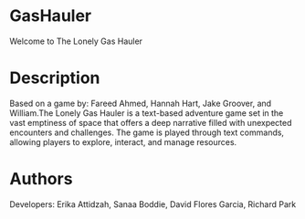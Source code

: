 # GasHauler
Welcome to The Lonely Gas Hauler
# Description
Based on a game by: Fareed Ahmed, Hannah Hart, Jake Groover, and William.The Lonely Gas Hauler is a text-based adventure game set in the vast emptiness of space that offers a deep narrative 
filled with unexpected encounters and challenges. The game is played through text commands, allowing players to explore, 
interact, and manage resources. 

# Authors
Developers: Erika Attidzah, Sanaa Boddie, David Flores Garcia, Richard Park
